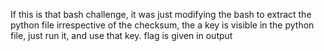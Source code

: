 If this is that bash challenge, it was just modifying the bash to extract the python file irrespective of the checksum, the a key is visible in the python file, just run it, and use that key. flag is given in output